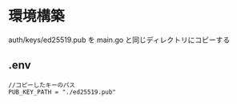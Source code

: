# 環境構築

auth/keys/ed25519.pub を main.go と同じディレクトリにコピーする

## .env
```
//コピーしたキーのパス
PUB_KEY_PATH = "./ed25519.pub"  
```